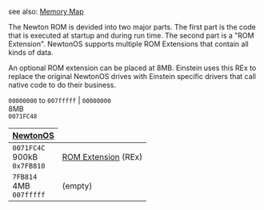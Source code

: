 see also: [Memory Map](MemoryMap.md)

The Newton ROM is devided into two major parts. The first part is the code that is executed at startup and during run time. The second part is a "ROM Extension". NewtonOS supports multiple ROM Extensions that contain all kinds of data.

An optional ROM extension can be placed at 8MB. Einstein uses this REx to replace the original NewtonOS drives with Einstein specific drivers that call native code to do their business.

`00000000` to `007fffff`
| `00000000`<br>8MB<br><code>0071FC48</code> <table><thead><th> <a href='MemMapROMOS.md'>NewtonOS</a> </th></thead><tbody>
<tr><td> <code>0071FC4C</code><br>900kB<br><code>0x7FB810</code> </td><td> <a href='MemMapROMRex.md'>ROM Extension</a> (REx) </td></tr>
<tr><td> <code>7FB814</code><br>4MB<br><code>007fffff</code> </td><td> (empty) </td></tr>